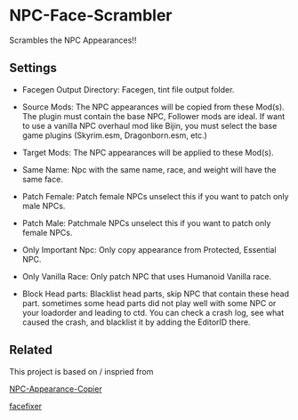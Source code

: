 
# NPC-Face-Scrambler

Scrambles the NPC Appearances!!
  
## Settings

- Facegen Output Directory: Facegen, tint file output folder.

- Source Mods: The NPC appearances will be copied from these Mod(s). 
  The plugin must contain the base NPC, Follower mods are ideal. If want to use a vanilla NPC overhaul mod like Bijin, you must select the base game plugins (Skyrim.esm, Dragonborn.esm, etc.)

- Target Mods: The NPC appearances will be applied to these Mod(s).

- Same Name: Npc with the same name, race, and weight will have the same face.

- Patch Female: Patch female NPCs unselect this if you want to patch only male NPCs.

- Patch Male: Patchmale NPCs unselect this if you want to patch only female NPCs.

- Only Important Npc: Only copy appearance from Protected, Essential NPC.

- Only Vanilla Race: Only patch NPC that uses Humanoid Vanilla race.

- Block Head parts: Blacklist head parts, skip NPC that contain these head part.
  sometimes some head parts did not play well with some NPC or your loadorder and leading to ctd.
  You can check a crash log, see what caused the crash, and blacklist it by adding the EditorID there.

  
## Related

This project is based on / inspried from

[NPC-Appearance-Copier](https://github.com/Piranha91/NPC-Appearance-Copier)

[facefixer](https://github.com/Synthesis-Collective/facefixer)
  
